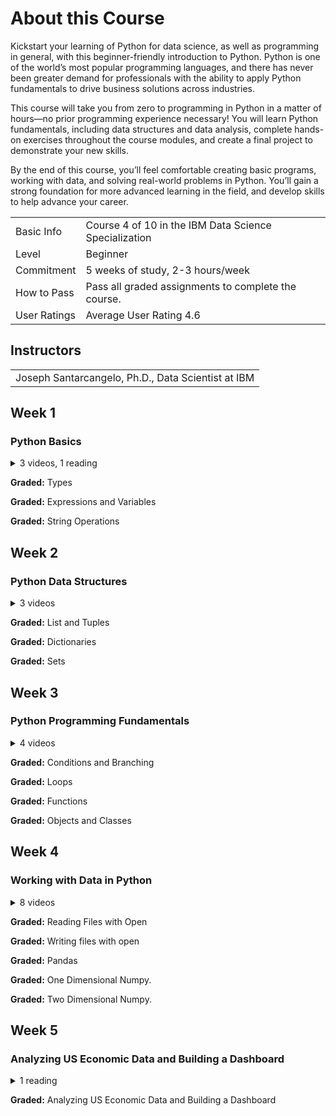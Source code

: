 # **About this Course**

Kickstart your learning of Python for data science, as well as programming in general, with this beginner-friendly introduction to Python. Python is one of the world’s most popular programming languages, and there has never been greater demand for professionals with the ability to apply Python fundamentals to drive business solutions across industries. 

This course will take you from zero to programming in Python in a matter of hours—no prior programming experience necessary! You will learn Python fundamentals, including data structures and data analysis, complete hands-on exercises throughout the course modules, and create a final project to demonstrate your new skills. 

By the end of this course, you’ll feel comfortable creating basic programs, working with data, and solving real-world problems in Python. You’ll gain a strong foundation for more advanced learning in the field, and develop skills to help advance your career.

|             |                                                       |
|-------------|-------------------------------------------------------|
|Basic Info   |Course 4 of 10 in the IBM Data Science Specialization  |
|Level        |Beginner                                               |
|Commitment   |5 weeks of study, 2-3 hours/week                       |
|How to Pass  |Pass all graded assignments to complete the course.    |
|User Ratings |Average User Rating 4.6                               | 

## Instructors
|                                                        |  
|--------------------------------------------------------|
|Joseph Santarcangelo, Ph.D., Data Scientist at IBM      |

## Week 1

### Python Basics

<details>
<summary>3 videos, 1 reading</summary>

1. **Reading:** About this Course
2. [Video: Types](https://www.coursera.org/lecture/python-for-applied-data-science-ai/types-WtDWG)
3. **Video:** Expressions and Variables
4. **LTI Item:** Your First Program, Types, Expressions and Variables
5. **Video:** String Operations
6. **LTI Item:** Lab: Strings
</details>

    

**Graded:** Types

**Graded:** Expressions and Variables

**Graded:** String Operations

## Week 2

### Python Data Structures
<details>
<summary>3 videos</summary>

1. [Video: List and Tuples](https://www.coursera.org/lecture/python-for-applied-data-science-ai/list-and-tuples-bUWEy)
2. **LTI Item:** Lab: Tuples
3. **LTI Item:** Lab: Lists
4. **Video:** Dictionaries
5. **LTI Item:** Lab: Dictionaries
6. **Video:** Sets
7. **LTI Item:** Lab: Sets
</details>

**Graded:** List and Tuples

**Graded:** Dictionaries

**Graded:** Sets

## Week 3

### Python Programming Fundamentals

<details>
<summary>4 videos</summary>

 1. [Video: Conditions and Branching](https://www.coursera.org/lecture/python-for-applied-data-science-ai/conditions-and-branching-WuZVi)
 2. **LTI Item:** Lab:Conditions and Branching
 3. **Video:** Loops
 4. **LTI Item:** Lab: Loops
 5. **Video:** Functions
 6. **LTI Item:** Lab: Functions
 7. **Video:** Objects and Classes
 8. **LTI Item:** Objects and Classes
 9. **LTI Item:** Exception Handling

</details>
   
**Graded:** Conditions and Branching

**Graded:** Loops

**Graded:** Functions

**Graded:** Objects and Classes

## Week 4

### Working with Data in Python

<details>
<summary>8 videos</summary>

 1. [Video: Reading Files with Open](https://www.coursera.org/lecture/python-for-applied-data-science-ai/reading-files-with-open-78ZHl)
 2. **LTI Item:** Lab:Reading Files with Open
 3. **Video:** Writing Files with Open
 4. **LTI Item:** Lab:Writing Files with Open
 5. **Video:** Loading Data with Pandas
 6. **Ungraded Plugin:** Using loc, iloc and ix
 7. **Video:** Pandas: Working with and Saving Data
 8. **Ungraded Plugin:** Hands-on Lab: Pandas with IBM Watson Studio
 9. **Video:** One Dimensional Numpy
 10. **LTI Item:** One Dimensional Numpy
 11. **Video:** Two Dimensional Numpy
 12. **LTI Item:** Two Dimensional Numpy
 13. **Video:** Simple APIs (Part 1)
 14. **Video:** Simple APIs (Part 2)
 15. **Ungraded Plugin:** Hands-on Lab: Instruction for Speech to Text and Language Translator API Keys
 16. **LTI Item:** Introduction to API
 17. **LTI Item:** Watson Speech to Text and Language Translator API
 18. **LTI Item:** Request HTTP

</details>

**Graded:** Reading Files with Open

**Graded:** Writing files with open

**Graded:** Pandas

**Graded:** One Dimensional Numpy.

**Graded:** Two Dimensional Numpy.

## Week 5

### Analyzing US Economic Data and Building a Dashboard

<details>
<summary>1 reading</summary>

 1. **Ungraded Plugin:** Reading: Overview
 2. **Ungraded Plugin:** Hands-on Lab: Setup Watson Studio
 3. **Reading:** IBM Digital Badge
</details>

**Graded:** Analyzing US Economic Data and Building a Dashboard
